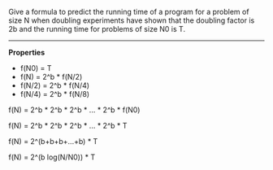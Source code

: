 Give a formula to predict the running time of a program for a problem of size N
when doubling experiments have shown that the doubling factor is 2b and the running
time for problems of size N0 is T.

------------------------------

**Properties**
* f(N0) = T
* f(N) = 2^b * f(N/2)
* f(N/2) = 2^b * f(N/4)
* f(N/4) = 2^b * f(N/8)

f(N) = 2^b * 2^b * 2^b * ... * 2^b * f(N0)

f(N) = 2^b * 2^b * 2^b * ... * 2^b * T

f(N) = 2^(b+b+b+...+b) * T

f(N) = 2^(b log(N/N0)) * T